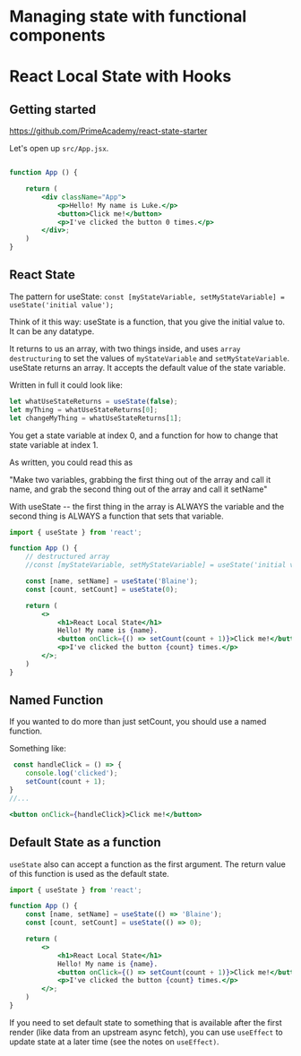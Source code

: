 # Managing state with functional components

# React Local State with Hooks

## Getting started
https://github.com/PrimeAcademy/react-state-starter

Let's open up `src/App.jsx`.
```jsx

function App () {

    return (
        <div className="App">
            <p>Hello! My name is Luke.</p>
            <button>Click me!</button>
            <p>I've clicked the button 0 times.</p>
        </div>;
    )
}
```

## React State

The pattern for useState:
`const [myStateVariable, setMyStateVariable] = useState('initial value');`

Think of it this way: useState is a function, that you give the initial value to. It can be any datatype.

It returns to us an array, with two things inside, and uses `array destructuring` to set the values of `myStateVariable` and `setMyStateVariable`. 
useState returns an array. It accepts the default value of the state variable.

Written in full it could look like:

```jsx
let whatUseStateReturns = useState(false);
let myThing = whatUseStateReturns[0];
let changeMyThing = whatUseStateReturns[1];
```

You get a state variable at index 0, and a function for how to change that state variable at index 1.

As written, you could read this as 

"Make two variables, grabbing the first thing out of the array and call it name, and grab the second thing out of the array and call it setName"

With useState -- the first thing in the array is ALWAYS the variable and the second thing is ALWAYS a function that sets that variable.


```jsx
import { useState } from 'react';

function App () {
    // destructured array
    //const [myStateVariable, setMyStateVariable] = useState('initial value');

    const [name, setName] = useState('Blaine');
    const [count, setCount] = useState(0);

    return (
        <>
            <h1>React Local State</h1>
            Hello! My name is {name}.
            <button onClick={() => setCount(count + 1)}>Click me!</button>
            <p>I've clicked the button {count} times.</p>
        </>;
    )
}

```

## Named Function
If you wanted to do more than just setCount, you should use a named function. 

Something like:
```jsx
 const handleClick = () => {
    console.log('clicked');
    setCount(count + 1);
}
//...

<button onClick={handleClick}>Click me!</button>
```

## Default State as a function

`useState` also can accept a function as the first argument. The return value of this function is used as the default state.

```jsx
import { useState } from 'react';

function App () {
    const [name, setName] = useState(() => 'Blaine');
    const [count, setCount] = useState(() => 0);

    return (
        <>
            <h1>React Local State</h1>
            Hello! My name is {name}.
            <button onClick={() => setCount(count + 1)}>Click me!</button>
            <p>I've clicked the button {count} times.</p>
        </>;
    )
}
```

If you need to set default state to something that is available after the first render (like data from an upstream async fetch), you can use `useEffect` to update state at a later time (see the notes on `useEffect)`.
